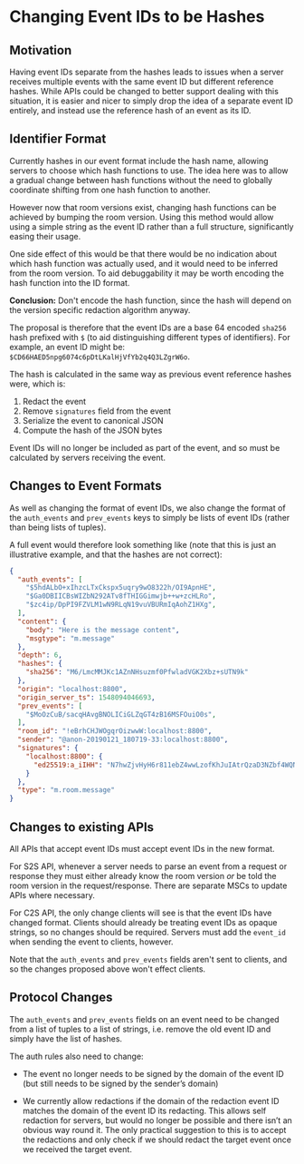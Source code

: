 # Changing Event IDs to be Hashes

## Motivation

Having event IDs separate from the hashes leads to issues when a server receives
multiple events with the same event ID but different reference hashes. While
APIs could be changed to better support dealing with this situation, it is
easier and nicer to simply drop the idea of a separate event ID entirely, and
instead use the reference hash of an event as its ID.

## Identifier Format

Currently hashes in our event format include the hash name, allowing servers to
choose which hash functions to use. The idea here was to allow a gradual change
between hash functions without the need to globally coordinate shifting from one
hash function to another.

However now that room versions exist, changing hash functions can be achieved by
bumping the room version. Using this method would allow using a simple string as
the event ID rather than a full structure, significantly easing their usage.

One side effect of this would be that there would be no indication about which
hash function was actually used, and it would need to be inferred from the room
version. To aid debuggability it may be worth encoding the hash function into
the ID format.

**Conclusion:** Don't encode the hash function, since the hash will depend on
the version specific redaction algorithm anyway.

The proposal is therefore that the event IDs are a base 64 encoded `sha256` hash
prefixed with `$` (to aid distinguishing different types of identifiers). For
example, an event ID might be: `$CD66HAED5npg6074c6pDtLKalHjVfYb2q4Q3LZgrW6o`.

The hash is calculated in the same way as previous event reference hashes were,
which is:

1. Redact the event
2. Remove `signatures` field from the event
3. Serialize the event to canonical JSON
4. Compute the hash of the JSON bytes

Event IDs will no longer be included as part of the event, and so must be
calculated by servers receiving the event.


## Changes to Event Formats

As well as changing the format of event IDs, we also change the format of the
`auth_events` and `prev_events` keys to simply be lists of event IDs (rather
than being lists of tuples).

A full event would therefore look something like (note that this is just an
illustrative example, and that the hashes are not correct):

```json
{
  "auth_events": [
    "$5hdALbO+xIhzcLTxCkspx5uqry9wO8322h/OI9ApnHE",
    "$Ga0DBIICBsWIZbN292ATv8fTHIGGimwjb++w+zcHLRo",
    "$zc4ip/DpPI9FZVLM1wN9RLqN19vuVBURmIqAohZ1HXg",
  ],
  "content": {
    "body": "Here is the message content",
    "msgtype": "m.message"
  },
  "depth": 6,
  "hashes": {
    "sha256": "M6/LmcMMJKc1AZnNHsuzmf0PfwladVGK2Xbz+sUTN9k"
  },
  "origin": "localhost:8800",
  "origin_server_ts": 1548094046693,
  "prev_events": [
    "$MoOzCuB/sacqHAvgBNOLICiGLZqGT4zB16MSFOuiO0s",
  ],
  "room_id": "!eBrhCHJWOgqrOizwwW:localhost:8800",
  "sender": "@anon-20190121_180719-33:localhost:8800",
  "signatures": {
    "localhost:8800": {
      "ed25519:a_iIHH": "N7hwZjvHyH6r811ebZ4wwLzofKhJuIAtrQzaD3NZbf4WQNijXl5Z2BNB047aWIQCS1JyFOQKPVom4et0q9UOAA"
    }
  },
  "type": "m.room.message"
}
```

## Changes to existing APIs

All APIs that accept event IDs must accept event IDs in the new format.

For S2S API, whenever a server needs to parse an event from a request or
response they must either already know the room version *or* be told the room
version in the request/response. There are separate MSCs to update APIs where
necessary.

For C2S API, the only change clients will see is that the event IDs have changed
format. Clients should already be treating event IDs as opaque strings, so no
changes should be required. Servers must add the `event_id` when sending the
event to clients, however.

Note that the `auth_events` and `prev_events` fields aren't sent to clients, and
so the changes proposed above won't effect clients.


## Protocol Changes

The `auth_events` and `prev_events` fields on an event need to be changed from a
list of tuples to a list of strings, i.e. remove the old event ID and simply
have the list of hashes.

The auth rules also need to change:

-   The event no longer needs to be signed by the domain of the event ID (but
    still needs to be signed by the sender’s domain)

-   We currently allow redactions if the domain of the redaction event ID
    matches the domain of the event ID its redacting. This allows self redaction
    for servers, but would no longer be possible and there isn’t an obvious way
    round it. The only practical suggestion to this is to accept the redactions
    and only check if we should redact the target event once we received the
    target event.
